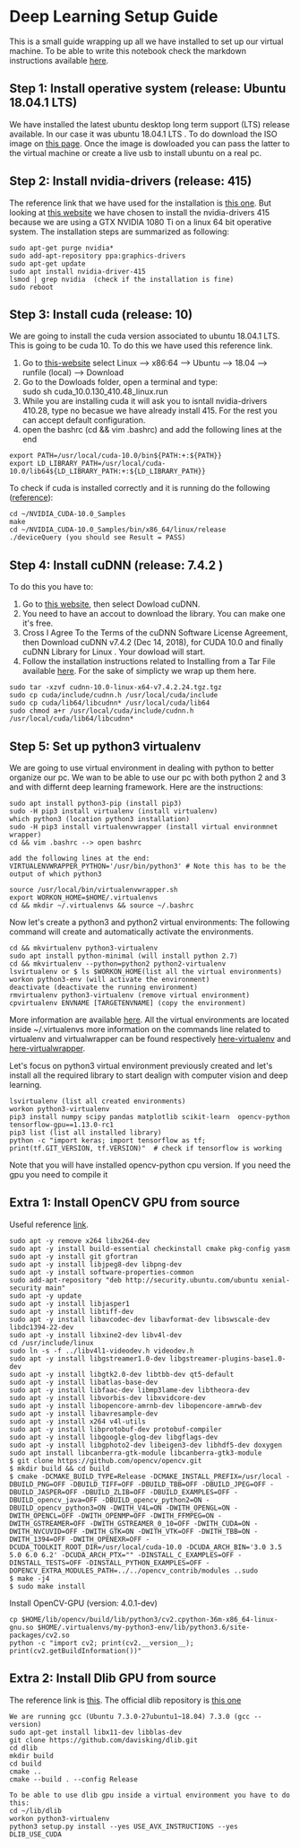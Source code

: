 # Deep Learning Setup Guide

This is a small guide wrapping up all we have installed to set up our virtual machine.
To be able to write this notebook check the markdown instructions available [here](https://markdown-it.github.io/).

##  Step 1: Install operative system (release: Ubuntu 18.04.1 LTS)
We have installed the latest ubuntu desktop long term support (LTS)  release available.  In our case it was ubuntu 18.04.1 LTS .
To do download the ISO image on [this page](https://www.ubuntu.com/download/desktop).
Once the image is dowloaded you can pass the latter to the virtual machine or create a live usb to install ubuntu on a real pc.

##  Step 2: Install nvidia-drivers (release: 415)
The reference link that we have used for the installation is  [this one](http://www.linuxandubuntu.com/home/how-to-install-latest-nvidia-drivers-in-linux). But looking at [this website](https://www.nvidia.com/download/find.aspx) we have chosen to install the nvidia-drivers 415 because we are using a GTX NVIDIA 1080 Ti on a linux 64 bit operative system. The installation steps are summarized as following:

```
sudo apt-get purge nvidia*
sudo add-apt-repository ppa:graphics-drivers 
sudo apt-get update 
sudo apt install nvidia-driver-415
lsmod | grep nvidia  (check if the installation is fine)
sudo reboot
```

##  Step 3: Install cuda (release: 10)
We are going to install the cuda version associated to ubuntu 18.04.1 LTS. This is going to be cuda 10. To do this we have used this reference link.


1. Go to [this-website](https://developer.nvidia.com/cuda-downloads?target_os=Linux&target_arch=x86_64&target_distro=Ubuntu&target_version=1804&target_type=runfilelocal) select Linux --> x86:64 --> Ubuntu --> 18.04 --> runfile (local) --> Download
2. Go to the Dowloads folder, open a terminal and type:  
sudo sh cuda_10.0.130_410.48_linux.run
3. While you are installing cuda it will ask you to isntall nvidia-drivers 410.28, type no becasue we have already install 415. For the rest you can accept default configuration.
4. open the bashrc (cd && vim .bashrc) and add the following lines at the end  
   
```
export PATH=/usr/local/cuda-10.0/bin${PATH:+:${PATH}}
export LD_LIBRARY_PATH=/usr/local/cuda-10.0/lib64${LD_LIBRARY_PATH:+:${LD_LIBRARY_PATH}}
```

To check if cuda is installed correctly and it is running do the following ([reference](https://medium.com/@cjanze/how-to-install-tensorflow-with-gpu-support-on-ubuntu-18-04-lts-with-cuda-10-nvidia-gpu-312a693744b5)):

```
cd ~/NVIDIA_CUDA-10.0_Samples
make
cd ~/NVIDIA_CUDA-10.0_Samples/bin/x86_64/linux/release
./deviceQuery (you should see Result = PASS)
```

##  Step 4: Install cuDNN (release: 7.4.2 )
To do this you have to:
1. Go to [this website](https://developer.nvidia.com/cudnn), then select Dowload cuDNN.
2. You need to have an accout to download the library. You can make one it's free.
3. Cross  I Agree To the Terms of the cuDNN Software License Agreement, then Download cuDNN v7.4.2 (Dec 14, 2018), for CUDA 10.0 and finally cuDNN Library for Linux . Your dowload will start.
4.  Follow the installation instructions related to Installing from a Tar File available [here](https://docs.nvidia.com/deeplearning/sdk/cudnn-install/index.html). For the sake of simplicty we wrap up them here.

```
sudo tar -xzvf cudnn-10.0-linux-x64-v7.4.2.24.tgz.tgz
sudo cp cuda/include/cudnn.h /usr/local/cuda/include
sudo cp cuda/lib64/libcudnn* /usr/local/cuda/lib64
sudo chmod a+r /usr/local/cuda/include/cudnn.h /usr/local/cuda/lib64/libcudnn*
```

##  Step 5: Set up python3 virtualenv
We are going to use virtual environment in dealing with python to better organize our pc.
We wan to be able to use our pc with both python 2 and 3 and with differnt deep learning framework.
Here are the instructions:

```
sudo apt install python3-pip (install pip3)
sudo -H pip3 install virtualenv (install virtualenv)
which python3 (location python3 installation)
sudo -H pip3 install virtualenvwrapper (install virtual environmnet wrapper)
cd && vim .bashrc --> open bashrc  

add the following lines at the end:
VIRTUALENVWRAPPER_PYTHON='/usr/bin/python3' # Note this has to be the output of which python3

source /usr/local/bin/virtualenvwrapper.sh
export WORKON_HOME=$HOME/.virtualenvs
cd && mkdir ~/.virtualenvs && source ~/.bashrc

```
Now let's create a python3 and python2 virtual environments:
The following command will create and automatically activate the environments.

```
cd && mkvirtualenv python3-virtualenv
sudo apt install python-minimal (will install python 2.7)
cd && mkvirtualenv --python=python2 python2-virtualenv
lsvirtualenv or $ ls $WORKON_HOME(list all the virtual environments) 
workon python3-env (will activate the environment)
deactivate (deactivate the running environment)
rmvirtualenv python3-virtualenv (remove virtual environment)
cpvirtualenv ENVNAME [TARGETENVNAME] (copy the environment)

```

More information are available [here](https://gist.github.com/IamAdiSri/a379c36b70044725a85a1216e7ee9a46).
All the virtual environments are located inside  ~/.virtualenvs more information on the commands line related to virtualenv and virtualwrapper can be found respectively [here-virtualenv](https://virtualenvwrapper.readthedocs.io/en/latest/command_ref.html) and [here-virtualwrapper](https://virtualenvwrapper.readthedocs.io/en/latest/).

Let's focus on python3 virtual environment previously created and let's install all the required library to start dealign with computer vision and deep learning.
```
lsvirtualenv (list all created environments)
workon python3-virtualenv
pip3 install numpy scipy pandas matplotlib scikit-learn  opencv-python tensorflow-gpu==1.13.0-rc1
pip3 list (list all installed library)
python -c "import keras; import tensorflow as tf; print(tf.GIT_VERSION, tf.VERSION)"  # check if tensorflow is working
```

Note that you will have installed opencv-python cpu version. If you need the gpu you need to compile it

##  Extra 1:  Install  OpenCV GPU from source 
Useful reference [link](https://www.learnopencv.com/install-opencv-4-on-ubuntu-18-04/).

```
sudo apt -y remove x264 libx264-dev
sudo apt -y install build-essential checkinstall cmake pkg-config yasm
sudo apt -y install git gfortran
sudo apt -y install libjpeg8-dev libpng-dev
sudo apt -y install software-properties-common
sudo add-apt-repository "deb http://security.ubuntu.com/ubuntu xenial-security main"
sudo apt -y update
sudo apt -y install libjasper1
sudo apt -y install libtiff-dev
sudo apt -y install libavcodec-dev libavformat-dev libswscale-dev libdc1394-22-dev
sudo apt -y install libxine2-dev libv4l-dev
cd /usr/include/linux
sudo ln -s -f ../libv4l1-videodev.h videodev.h
sudo apt -y install libgstreamer1.0-dev libgstreamer-plugins-base1.0-dev
sudo apt -y install libgtk2.0-dev libtbb-dev qt5-default
sudo apt -y install libatlas-base-dev
sudo apt -y install libfaac-dev libmp3lame-dev libtheora-dev
sudo apt -y install libvorbis-dev libxvidcore-dev
sudo apt -y install libopencore-amrnb-dev libopencore-amrwb-dev
sudo apt -y install libavresample-dev
sudo apt -y install x264 v4l-utils
sudo apt -y install libprotobuf-dev protobuf-compiler
sudo apt -y install libgoogle-glog-dev libgflags-dev
sudo apt -y install libgphoto2-dev libeigen3-dev libhdf5-dev doxygen
sudo apt install libcanberra-gtk-module libcanberra-gtk3-module
$ git clone https://github.com/opencv/opencv.git
$ mkdir build && cd build
$ cmake -DCMAKE_BUILD_TYPE=Release -DCMAKE_INSTALL_PREFIX=/usr/local -DBUILD_PNG=OFF -DBUILD_TIFF=OFF -DBUILD_TBB=OFF -DBUILD_JPEG=OFF -DBUILD_JASPER=OFF -DBUILD_ZLIB=OFF -DBUILD_EXAMPLES=OFF -DBUILD_opencv_java=OFF -DBUILD_opencv_python2=ON -DBUILD_opencv_python3=ON -DWITH_V4L=ON -DWITH_OPENGL=ON -DWITH_OPENCL=OFF -DWITH_OPENMP=OFF -DWITH_FFMPEG=ON -DWITH_GSTREAMER=OFF -DWITH_GSTREAMER_0_10=OFF -DWITH_CUDA=ON -DWITH_NVCUVID=OFF -DWITH_GTK=ON -DWITH_VTK=OFF -DWITH_TBB=ON -DWITH_1394=OFF -DWITH_OPENEXR=OFF -DCUDA_TOOLKIT_ROOT_DIR=/usr/local/cuda-10.0 -DCUDA_ARCH_BIN='3.0 3.5 5.0 6.0 6.2' -DCUDA_ARCH_PTX="" -DINSTALL_C_EXAMPLES=OFF -DINSTALL_TESTS=OFF -DINSTALL_PYTHON_EXAMPLES=OFF -DOPENCV_EXTRA_MODULES_PATH=../../opencv_contrib/modules ..sudo 
$ make -j4
$ sudo make install
```

Install  OpenCV-GPU (version: 4.0.1-dev)

```
cp $HOME/lib/opencv/build/lib/python3/cv2.cpython-36m-x86_64-linux-gnu.so $HOME/.virtualenvs/my-python3-env/lib/python3.6/site-packages/cv2.so
python -c "import cv2; print(cv2.__version__); print(cv2.getBuildInformation())"
```

##  Extra 2: Install Dlib GPU from source 
The reference link is [this](https://stackoverflow.com/questions/51697468/how-to-check-if-dlib-is-using-gpu-or-not). The official dlib repository is [this one](https://github.com/davisking/dlib)

```
We are running gcc (Ubuntu 7.3.0-27ubuntu1~18.04) 7.3.0 (gcc --version)
sudo apt-get install libx11-dev libblas-dev
git clone https://github.com/davisking/dlib.git
cd dlib
mkdir build
cd build
cmake ..
cmake --build . --config Release

To be able to use dlib gpu inside a virtual environment you have to do this:
cd ~/lib/dlib
workon python3-virtualenv 
python3 setup.py install --yes USE_AVX_INSTRUCTIONS --yes DLIB_USE_CUDA
```


